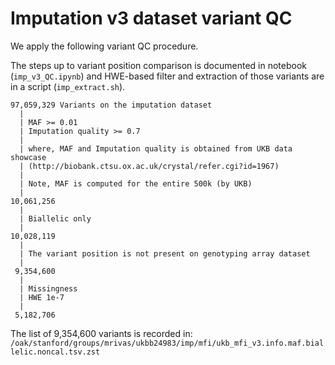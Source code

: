 # Imputation v3 dataset variant QC

We apply the following variant QC procedure.

The steps up to variant position comparison is documented in notebook (`imp_v3_QC.ipynb`) and HWE-based filter and extraction of those variants are in a script (`imp_extract.sh`).


```
97,059,329 Variants on the imputation dataset
  | 
  | MAF >= 0.01
  | Imputation quality >= 0.7
  |  
  | where, MAF and Imputation quality is obtained from UKB data showcase
  | (http://biobank.ctsu.ox.ac.uk/crystal/refer.cgi?id=1967)
  | 
  | Note, MAF is computed for the entire 500k (by UKB)
  | 
10,061,256
  | 
  | Biallelic only
  |
10,028,119
  |
  | The variant position is not present on genotyping array dataset
  |
 9,354,600
  |
  | Missingness 
  | HWE 1e-7
  |
 5,182,706
```

The list of 9,354,600 variants is recorded in: `/oak/stanford/groups/mrivas/ukbb24983/imp/mfi/ukb_mfi_v3.info.maf.biallelic.noncal.tsv.zst`
